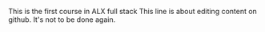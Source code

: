 This is the first course in ALX full stack
This line is about editing content on github.
It's not to be done again.
